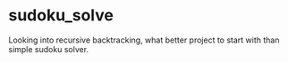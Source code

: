 # sudoku_solve

Looking into recursive backtracking, what better project to start with than simple sudoku solver.
